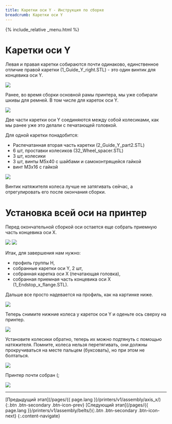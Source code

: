 ```yaml
---
title: Каретки оси Y - Инструкция по сборке
breadcrumb: Каретки оси Y
---
```


{% include_relative _menu.html %}

# Каретки оси Y
Левая и правая каретки собираются почти одинаково, единственное отличие правой каретки (1_Guide_Y_right.STL) - это один винтик для концевика оси Y.

![](/assets/img/assembly/47.JPG)

Ранее, во время сборки основной рамы принтера, мы уже собирали шкивы для ремней. В том числе для кареток оси Y.

![](/assets/img/assembly/48.JPG)

Две части каретки оси Y соединяются между собой колесиками, как мы ранее уже это делали с печатающей головкой.

Для одной каретки понадобится:
- Распечатанная вторая часть каретки (2_Guide_Y_part2.STL)
- 6 шт, проставки колесиков (32_Wheel_spacer.STL)
- 3 шт, колесики
- 3 шт, винты М5х40 с шайбами и самоконтрящейся гайкой
- винт М3х16 с гайкой

![](/assets/img/assembly/34.JPG)

Винтик натяжителя колеса лучше не затягивать сейчас, а отрегулировать его после окончания сборки.

# Установка всей оси на принтер
Перед окончательной сборкой оси остается еще собрать приемную часть концевика оси X.

![](/assets/img/assembly/m_01.JPG)
![](/assets/img/assembly/m_02.JPG)

Итак, для завершения нам нужно:
- профиль группы H,
- собранные каретки оси Y, 2 шт,
- собранная каретка оси X (печатающая головка),
- собранная приемная часть концевика оси X (1_Endstop_x_flange.STL).

Дальше все просто надевается на профиль, как на картинке ниже.

![](/assets/img/assembly/35_0.JPG)

Теперь снимите нижние колеса у кареток оси Y и оденьте ось сверху на принтер.

![](/assets/img/assembly/36.JPG)

Установите колесики обратно, теперь их можно подтянуть с помощью натяжителя. Помните, колеса нельзя перетягивать, они должны прокручиваться на месте пальцем (буксовать), но при этом не болтаться.

![](/assets/img/assembly/37.JPG)

Принтер почти собран (;

![](/assets/img/assembly/m_03.JPG)

---
[Предыдущий этап](/pages/{{ page.lang }}/printers/v1/assembly/axis_x/){:.btn .btn-secondary .btn-icon-prev} [Следующий этап](/pages/{{ page.lang }}/printers/v1/assembly/belts/){:.btn .btn-secondary .btn-icon-next}
{:.content-navigate}
